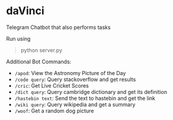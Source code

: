 # daVinci
Telegram Chatbot that also performs tasks

Run using
> python server.py

Additional Bot Commands:
* `/apod`: View the Astronomy Picture of the Day
* `/code query`: Query stackoverflow and get results
* `/cric`: Get Live Cricket Scores
* `/dict query`: Query cambridge dictionary and get its definition
* `/hastebin text`: Send the text to hastebin and get the link
* `/wiki query`: Query wikipedia and get a summary
* `/woof`: Get a random dog picture
